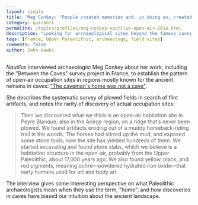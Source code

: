 ```yaml
---
layout: single 
title: 'Meg Conkey: "People created memories and, in doing so, created a home"' 
category: quickbit
permalink: /topics/profiles/meg-conkey-nautilus-open-air-2014.html
description: "Looking for archaeological sites beyond the famous caves."
tags: [France, Upper Paleolithic, archaeology, field sites] 
comments: false 
author: John Hawks 
---
```


<em>Nautilus</em> interviewed archaeologist Meg Conkey about her work, including the "Between the Caves" survey project in France, to establish the pattern of open-air occupation sites in regions mostly known for the ancient remains in caves: <a href="http://nautil.us/issue/8/home/the-cavemans-home-was-not-a-cave">"The caveman's home was not a cave"</a>. 

She describes the systematic survey of plowed fields in search of flint artifacts, and notes the rarity of discovery of actual occupation sites: 

<blockquote>Then we discovered what we think is an open-air habitation site in Peyre Blanque, also in the Ariège region, on a ridge that’s never been plowed. We found artifacts eroding out of a muddy horseback-riding trail in the woods. The horses had stirred up the mud, and exposed some stone tools; now the site has yielded hundreds of them. We started excavating and found stone slabs, which we believe is a habitation structure in the open-air, probably from the Upper Paleolithic, about 17,000 years ago. We also found yellow, black, and red pigments, meaning ochre—powdered hydrated iron oxide—that early humans used for art and body art.</blockquote>

The interview gives some interesting perspective on what Paleolithic archaeologists mean when they use the term, "home", and how discoveries in caves have biased our intuition about the ancient landscape. 
